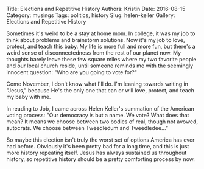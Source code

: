 Title: Elections and Repetitive History 
Authors: Kristin
Date: 2016-08-15
Category: musings
Tags: politics, history
Slug: helen-keller
Gallery: Elections and Repetitive History

Sometimes it's weird to be a stay at home mom. In college, it was my job to
think about problems and brainstorm solutions. Now it's my job to love, protect,
and teach this baby. My life is more full and more fun, but there's a weird
sense of disconnectedness from the rest of our planet now. My thoughts barely
leave these few square miles where my two favorite people and our local church reside, until someone reminds me with the seemingly innocent question: "Who are you going to vote for?"

Come November, I don't know what I'll do. I'm leaning towards writing in
"Jesus," because He's the only one that can or will love, protect, and teach
my baby with me. 

In reading to Job, I came across Helen Keller's summation of the American voting
process: "Our democracy is but a name. We vote? What does that mean? It means we
choose between two bodies of real, though not avowed, autocrats. We choose
between Tweedledum and Tweedledee...”

So maybe this election isn't truly the worst set of options America has ever had
before. Obviously it's been pretty bad for a long time, and this is just more
history repeating itself. Jesus has always
sustained us throughout history, so repetitive history should be a  pretty
comforting process by now.
